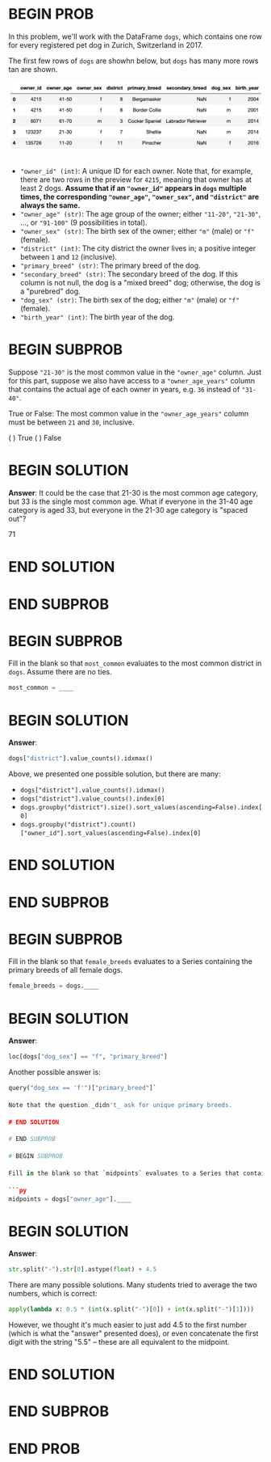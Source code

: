 # BEGIN PROB

In this problem, we'll work with the DataFrame `dogs`, which contains one row for every registered pet dog in Zurich, Switzerland in 2017.

The first few rows of `dogs` are showhn below, but `dogs` has many more rows tan are shown.

<center><img src="../../assets/images/disc02/disc02-p1-df.png" width=750></center>

<br>

- `"owner_id" (int)`: A unique ID for each owner. Note that, for example, there are two rows in the preview for `4215`, meaning that owner has at least 2 dogs. **Assume that if an `"owner_id"` appears in `dogs` multiple times, the corresponding `"owner_age"`, `"owner_sex"`, and `"district"` are always the same.**
- `"owner_age" (str)`: The age group of the owner; either `"11-20"`, `"21-30"`, ..., or `"91-100"` (9 possibilities in total).
- `"owner_sex" (str)`: The birth sex of the owner; either `"m"` (male) or `"f"` (female).
- `"district" (int)`: The city district the owner lives in; a positive integer between `1` and `12` (inclusive).
- `"primary_breed" (str)`: The primary breed of the dog.
- `"secondary_breed" (str)`: The secondary breed of the dog. If this column is not null, the dog is a "mixed breed" dog; otherwise, the dog is a "purebred" dog.
- `"dog_sex" (str)`: The birth sex of the dog; either `"m"` (male) or `"f"` (female).
- `"birth_year" (int)`: The birth year of the dog.

# BEGIN SUBPROB

Suppose `"21-30"` is the most common value in the `"owner_age"` column.
Just for this part, suppose we also have access to a `"owner_age_years"`
column that contains the actual age of each owner in years, e.g. `36`
instead of `"31-40"`.

True or False: The most common value in the `"owner_age_years"` column
must be between `21` and `30`, inclusive.

( ) True
( ) False

# BEGIN SOLUTION

**Answer**: It could be the case that 21-30 is the most common age category, but 33 is the single most common age. What if everyone in the 31-40 age category is aged 33, but everyone in the 21-30 age category is "spaced out"?

<average>71</average>

# END SOLUTION

# END SUBPROB

# BEGIN SUBPROB

Fill in the blank so that `most_common` evaluates to the most common
district in `dogs`. Assume there are no ties.

```py
most_common = ____
```

# BEGIN SOLUTION

**Answer**:

```py
dogs["district"].value_counts().idxmax()
```

Above, we presented one possible solution, but there are many:

- `dogs["district"].value_counts().idxmax()`
- `dogs["district"].value_counts().index[0]`
- `dogs.groupby("district").size().sort_values(ascending=False).index[0]`
- `dogs.groupby("district").count()["owner_id"].sort_values(ascending=False).index[0]`

# END SOLUTION

# END SUBPROB

# BEGIN SUBPROB

Fill in the blank so that `female_breeds` evaluates to a Series
containing the primary breeds of all female dogs.

```py
female_breeds = dogs.____
```

# BEGIN SOLUTION

**Answer**:

```py
loc[dogs["dog_sex"] == "f", "primary_breed"]
```

Another possible answer is:

```py
query("dog_sex == 'f'")["primary_breed"]`

Note that the question _didn't_ ask for unique primary breeds.

# END SOLUTION

# END SUBPROB

# BEGIN SUBPROB

Fill in the blank so that `midpoints` evaluates to a Series that contains the midpoint of each dog owner's age group as a float. For example, the midpoint of the age group `"51-60"` is `55.5`. Your answer must fit on one line, and cannot use the `def` keyword.

```py
midpoints = dogs["owner_age"].____
```

# BEGIN SOLUTION

**Answer**: 

```py
str.split("-").str[0].astype(float) + 4.5
```

There are many possible solutions. Many students tried to average the two numbers, which is correct:

```py
apply(lambda x: 0.5 * (int(x.split("-")[0]) + int(x.split("-")[1])))
```

However, we thought it's much easier to just add 4.5 to the first number (which is what the "answer" presented does), or even concatenate the first digit with the string "5.5" – these are all equivalent to the midpoint.

# END SOLUTION

# END SUBPROB

# END PROB